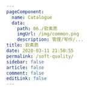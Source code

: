 ```yaml
---
pageComponent:
  name: Catalogue
  data:
    path: 06./软素质
    imgUrl: /img/common.png
    description: 管理/写作/...
title: 软素质
date: 2020-03-11 21:50:55
permalink: /soft-quality/
sidebar: false
article: false
comment: false
editLink: false
---
```

